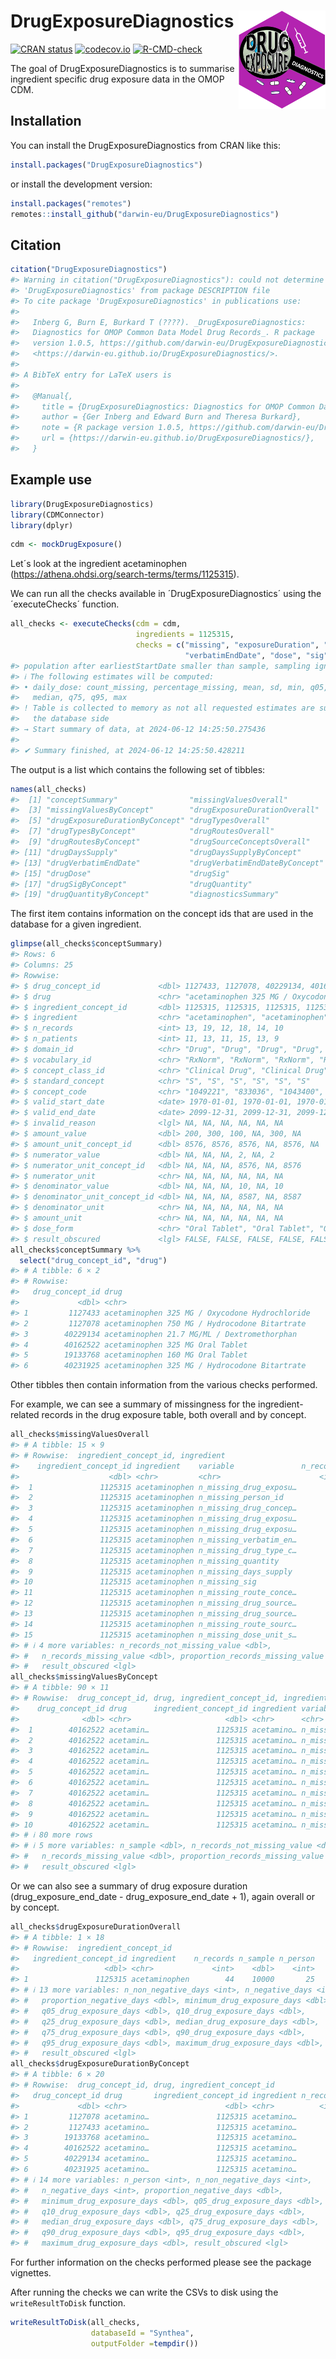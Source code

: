 
<!-- README.md is generated from README.Rmd. Please edit that file -->

# DrugExposureDiagnostics <img src='man/figures/DrugExposureDiagnostics.png' align="right" width="139"/>

<!-- badges: start -->

[![CRAN
status](https://www.r-pkg.org/badges/version/DrugExposureDiagnostics)](https://CRAN.R-project.org/package=DrugExposureDiagnostics)
[![codecov.io](https://codecov.io/github/darwin-eu/DrugExposureDiagnostics/coverage.svg?branch=main)](https://app.codecov.io/github/darwin-eu/DrugExposureDiagnostics?branch=main)
[![R-CMD-check](https://github.com/darwin-eu/DrugExposureDiagnostics/workflows/R-CMD-check/badge.svg)](https://github.com/darwin-eu/DrugExposureDiagnostics/actions)
<!-- badges: end -->

The goal of DrugExposureDiagnostics is to summarise ingredient specific
drug exposure data in the OMOP CDM.

## Installation

You can install the DrugExposureDiagnostics from CRAN like this:

``` r
install.packages("DrugExposureDiagnostics")
```

or install the development version:

``` r
install.packages("remotes")
remotes::install_github("darwin-eu/DrugExposureDiagnostics")
```

## Citation

``` r
citation("DrugExposureDiagnostics")
#> Warning in citation("DrugExposureDiagnostics"): could not determine year for
#> 'DrugExposureDiagnostics' from package DESCRIPTION file
#> To cite package 'DrugExposureDiagnostics' in publications use:
#> 
#>   Inberg G, Burn E, Burkard T (????). _DrugExposureDiagnostics:
#>   Diagnostics for OMOP Common Data Model Drug Records_. R package
#>   version 1.0.5, https://github.com/darwin-eu/DrugExposureDiagnostics,
#>   <https://darwin-eu.github.io/DrugExposureDiagnostics/>.
#> 
#> A BibTeX entry for LaTeX users is
#> 
#>   @Manual{,
#>     title = {DrugExposureDiagnostics: Diagnostics for OMOP Common Data Model Drug Records},
#>     author = {Ger Inberg and Edward Burn and Theresa Burkard},
#>     note = {R package version 1.0.5, https://github.com/darwin-eu/DrugExposureDiagnostics},
#>     url = {https://darwin-eu.github.io/DrugExposureDiagnostics/},
#>   }
```

## Example use

``` r
library(DrugExposureDiagnostics)
library(CDMConnector)
library(dplyr)
```

``` r
cdm <- mockDrugExposure()
```

Let´s look at the ingredient acetaminophen
(<https://athena.ohdsi.org/search-terms/terms/1125315>).

We can run all the checks available in ´DrugExposureDiagnostics´ using
the ´executeChecks´ function.

``` r
all_checks <- executeChecks(cdm = cdm, 
                            ingredients = 1125315, 
                            checks = c("missing", "exposureDuration", "type", "route", "sourceConcept", "daysSupply", 
                                       "verbatimEndDate", "dose", "sig", "quantity", "diagnosticsSummary"))
#> population after earliestStartDate smaller than sample, sampling ignored
#> ℹ The following estimates will be computed:
#> • daily_dose: count_missing, percentage_missing, mean, sd, min, q05, q25,
#>   median, q75, q95, max
#> ! Table is collected to memory as not all requested estimates are supported on
#>   the database side
#> → Start summary of data, at 2024-06-12 14:25:50.275436
#> 
#> ✔ Summary finished, at 2024-06-12 14:25:50.428211
```

The output is a list which contains the following set of tibbles:

``` r
names(all_checks)
#>  [1] "conceptSummary"                "missingValuesOverall"         
#>  [3] "missingValuesByConcept"        "drugExposureDurationOverall"  
#>  [5] "drugExposureDurationByConcept" "drugTypesOverall"             
#>  [7] "drugTypesByConcept"            "drugRoutesOverall"            
#>  [9] "drugRoutesByConcept"           "drugSourceConceptsOverall"    
#> [11] "drugDaysSupply"                "drugDaysSupplyByConcept"      
#> [13] "drugVerbatimEndDate"           "drugVerbatimEndDateByConcept" 
#> [15] "drugDose"                      "drugSig"                      
#> [17] "drugSigByConcept"              "drugQuantity"                 
#> [19] "drugQuantityByConcept"         "diagnosticsSummary"
```

The first item contains information on the concept ids that are used in
the database for a given ingredient.

``` r
glimpse(all_checks$conceptSummary)
#> Rows: 6
#> Columns: 25
#> Rowwise: 
#> $ drug_concept_id             <dbl> 1127433, 1127078, 40229134, 40162522, 1913…
#> $ drug                        <chr> "acetaminophen 325 MG / Oxycodone Hydrochl…
#> $ ingredient_concept_id       <dbl> 1125315, 1125315, 1125315, 1125315, 112531…
#> $ ingredient                  <chr> "acetaminophen", "acetaminophen", "acetami…
#> $ n_records                   <int> 13, 19, 12, 18, 14, 10
#> $ n_patients                  <int> 11, 13, 11, 15, 13, 9
#> $ domain_id                   <chr> "Drug", "Drug", "Drug", "Drug", "Drug", "D…
#> $ vocabulary_id               <chr> "RxNorm", "RxNorm", "RxNorm", "RxNorm", "R…
#> $ concept_class_id            <chr> "Clinical Drug", "Clinical Drug", "Clinica…
#> $ standard_concept            <chr> "S", "S", "S", "S", "S", "S"
#> $ concept_code                <chr> "1049221", "833036", "1043400", "313782", …
#> $ valid_start_date            <date> 1970-01-01, 1970-01-01, 1970-01-01, 1970-0…
#> $ valid_end_date              <date> 2099-12-31, 2099-12-31, 2099-12-31, 2099-1…
#> $ invalid_reason              <lgl> NA, NA, NA, NA, NA, NA
#> $ amount_value                <dbl> 200, 300, 100, NA, 300, NA
#> $ amount_unit_concept_id      <dbl> 8576, 8576, 8576, NA, 8576, NA
#> $ numerator_value             <dbl> NA, NA, NA, 2, NA, 2
#> $ numerator_unit_concept_id   <dbl> NA, NA, NA, 8576, NA, 8576
#> $ numerator_unit              <chr> NA, NA, NA, NA, NA, NA
#> $ denominator_value           <dbl> NA, NA, NA, 10, NA, 10
#> $ denominator_unit_concept_id <dbl> NA, NA, NA, 8587, NA, 8587
#> $ denominator_unit            <chr> NA, NA, NA, NA, NA, NA
#> $ amount_unit                 <chr> NA, NA, NA, NA, NA, NA
#> $ dose_form                   <chr> "Oral Tablet", "Oral Tablet", "Oral Tablet…
#> $ result_obscured             <lgl> FALSE, FALSE, FALSE, FALSE, FALSE, FALSE
all_checks$conceptSummary %>% 
  select("drug_concept_id", "drug")
#> # A tibble: 6 × 2
#> # Rowwise: 
#>   drug_concept_id drug                                          
#>             <dbl> <chr>                                         
#> 1         1127433 acetaminophen 325 MG / Oxycodone Hydrochloride
#> 2         1127078 acetaminophen 750 MG / Hydrocodone Bitartrate 
#> 3        40229134 acetaminophen 21.7 MG/ML / Dextromethorphan   
#> 4        40162522 acetaminophen 325 MG Oral Tablet              
#> 5        19133768 acetaminophen 160 MG Oral Tablet              
#> 6        40231925 acetaminophen 325 MG / Hydrocodone Bitartrate
```

Other tibbles then contain information from the various checks
performed.

For example, we can see a summary of missingness for the
ingredient-related records in the drug exposure table, both overall and
by concept.

``` r
all_checks$missingValuesOverall
#> # A tibble: 15 × 9
#> # Rowwise:  ingredient_concept_id, ingredient
#>    ingredient_concept_id ingredient    variable               n_records n_sample
#>                    <dbl> <chr>         <chr>                      <int>    <dbl>
#>  1               1125315 acetaminophen n_missing_drug_exposu…        44    10000
#>  2               1125315 acetaminophen n_missing_person_id           44    10000
#>  3               1125315 acetaminophen n_missing_drug_concep…        44    10000
#>  4               1125315 acetaminophen n_missing_drug_exposu…        44    10000
#>  5               1125315 acetaminophen n_missing_drug_exposu…        44    10000
#>  6               1125315 acetaminophen n_missing_verbatim_en…        44    10000
#>  7               1125315 acetaminophen n_missing_drug_type_c…        44    10000
#>  8               1125315 acetaminophen n_missing_quantity            44    10000
#>  9               1125315 acetaminophen n_missing_days_supply         44    10000
#> 10               1125315 acetaminophen n_missing_sig                 44    10000
#> 11               1125315 acetaminophen n_missing_route_conce…        44    10000
#> 12               1125315 acetaminophen n_missing_drug_source…        44    10000
#> 13               1125315 acetaminophen n_missing_drug_source…        44    10000
#> 14               1125315 acetaminophen n_missing_route_sourc…        44    10000
#> 15               1125315 acetaminophen n_missing_dose_unit_s…        44    10000
#> # ℹ 4 more variables: n_records_not_missing_value <dbl>,
#> #   n_records_missing_value <dbl>, proportion_records_missing_value <dbl>,
#> #   result_obscured <lgl>
all_checks$missingValuesByConcept
#> # A tibble: 90 × 11
#> # Rowwise:  drug_concept_id, drug, ingredient_concept_id, ingredient
#>    drug_concept_id drug      ingredient_concept_id ingredient variable n_records
#>              <dbl> <chr>                     <dbl> <chr>      <chr>        <int>
#>  1        40162522 acetamin…               1125315 acetamino… n_missi…        12
#>  2        40162522 acetamin…               1125315 acetamino… n_missi…        12
#>  3        40162522 acetamin…               1125315 acetamino… n_missi…        12
#>  4        40162522 acetamin…               1125315 acetamino… n_missi…        12
#>  5        40162522 acetamin…               1125315 acetamino… n_missi…        12
#>  6        40162522 acetamin…               1125315 acetamino… n_missi…        12
#>  7        40162522 acetamin…               1125315 acetamino… n_missi…        12
#>  8        40162522 acetamin…               1125315 acetamino… n_missi…        12
#>  9        40162522 acetamin…               1125315 acetamino… n_missi…        12
#> 10        40162522 acetamin…               1125315 acetamino… n_missi…        12
#> # ℹ 80 more rows
#> # ℹ 5 more variables: n_sample <dbl>, n_records_not_missing_value <dbl>,
#> #   n_records_missing_value <dbl>, proportion_records_missing_value <dbl>,
#> #   result_obscured <lgl>
```

Or we can also see a summary of drug exposure duration
(drug_exposure_end_date - drug_exposure_end_date + 1), again overall or
by concept.

``` r
all_checks$drugExposureDurationOverall
#> # A tibble: 1 × 18
#> # Rowwise:  ingredient_concept_id
#>   ingredient_concept_id ingredient    n_records n_sample n_person
#>                   <dbl> <chr>             <int>    <dbl>    <int>
#> 1               1125315 acetaminophen        44    10000       25
#> # ℹ 13 more variables: n_non_negative_days <int>, n_negative_days <int>,
#> #   proportion_negative_days <dbl>, minimum_drug_exposure_days <dbl>,
#> #   q05_drug_exposure_days <dbl>, q10_drug_exposure_days <dbl>,
#> #   q25_drug_exposure_days <dbl>, median_drug_exposure_days <dbl>,
#> #   q75_drug_exposure_days <dbl>, q90_drug_exposure_days <dbl>,
#> #   q95_drug_exposure_days <dbl>, maximum_drug_exposure_days <dbl>,
#> #   result_obscured <lgl>
all_checks$drugExposureDurationByConcept
#> # A tibble: 6 × 20
#> # Rowwise:  drug_concept_id, drug, ingredient_concept_id
#>   drug_concept_id drug       ingredient_concept_id ingredient n_records n_sample
#>             <dbl> <chr>                      <dbl> <chr>          <int>    <dbl>
#> 1         1127078 acetamino…               1125315 acetamino…         8    10000
#> 2         1127433 acetamino…               1125315 acetamino…         8    10000
#> 3        19133768 acetamino…               1125315 acetamino…         8    10000
#> 4        40162522 acetamino…               1125315 acetamino…        12    10000
#> 5        40229134 acetamino…               1125315 acetamino…         6    10000
#> 6        40231925 acetamino…               1125315 acetamino…        NA       NA
#> # ℹ 14 more variables: n_person <int>, n_non_negative_days <int>,
#> #   n_negative_days <int>, proportion_negative_days <dbl>,
#> #   minimum_drug_exposure_days <dbl>, q05_drug_exposure_days <dbl>,
#> #   q10_drug_exposure_days <dbl>, q25_drug_exposure_days <dbl>,
#> #   median_drug_exposure_days <dbl>, q75_drug_exposure_days <dbl>,
#> #   q90_drug_exposure_days <dbl>, q95_drug_exposure_days <dbl>,
#> #   maximum_drug_exposure_days <dbl>, result_obscured <lgl>
```

For further information on the checks performed please see the package
vignettes.

After running the checks we can write the CSVs to disk using the
`writeResultToDisk` function.

``` r
writeResultToDisk(all_checks,
                  databaseId = "Synthea", 
                  outputFolder =tempdir())
```
